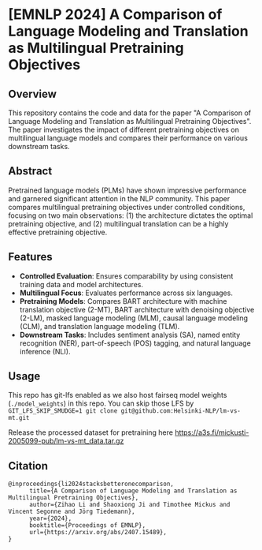 # [EMNLP 2024] A Comparison of Language Modeling and Translation as Multilingual Pretraining Objectives

## Overview
This repository contains the code and data for the paper "A Comparison of Language Modeling and Translation as Multilingual Pretraining Objectives". The paper investigates the impact of different pretraining objectives on multilingual language models and compares their performance on various downstream tasks.

## Abstract
Pretrained language models (PLMs) have shown impressive performance and garnered significant attention in the NLP community. This paper compares multilingual pretraining objectives under controlled conditions, focusing on two main observations: (1) the architecture dictates the optimal pretraining objective, and (2) multilingual translation can be a highly effective pretraining objective.

## Features
- **Controlled Evaluation**: Ensures comparability by using consistent training data and model architectures.
- **Multilingual Focus**: Evaluates performance across six languages.
- **Pretraining Models**: Compares BART architecture with machine translation objective (2-MT),  BART architecture with denoising objective (2-LM), masked language modeling (MLM), causal language modeling (CLM), and translation language modeling (TLM).
- **Downstream Tasks**: Includes sentiment analysis (SA), named entity recognition (NER), part-of-speech (POS) tagging, and natural language inference (NLI).

## Usage
This repo has git-lfs enabled as we also host fairseq model weights (`./model_weights`) in this repo. You can skip those LFS by  
`GIT_LFS_SKIP_SMUDGE=1 git clone git@github.com:Helsinki-NLP/lm-vs-mt.git`

Release the processed dataset for pretraining here https://a3s.fi/mickusti-2005099-pub/lm-vs-mt_data.tar.gz 

## Citation

```
@inproceedings{li2024stacksbetteronecomparison,
      title={A Comparison of Language Modeling and Translation as Multilingual Pretraining Objectives}, 
      author={Zihao Li and Shaoxiong Ji and Timothee Mickus and Vincent Segonne and Jörg Tiedemann},
      year={2024},
      booktitle={Proceedings of EMNLP},
      url={https://arxiv.org/abs/2407.15489}, 
}
```

